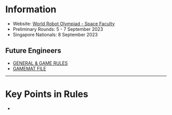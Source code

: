 # Information
- Website: [World Robot Olympiad - Space Faculty](https://spacefaculty.asia/world-robot-olympiad/)
- Preliminary Rounds: 5 - 7 September 2023
- Singapore Nationals: 8 September 2023

## Future Engineers
- [GENERAL & GAME RULES](https://spacefaculty.asia/wp-content/uploads/2023/02/WRO-FUTURE-ENGINEERS-RULES.pdf)
- [GAMEMAT FILE](https://spacefaculty.asia/wp-content/uploads/2023/02/WRO-2023_FutureEngineers_Playfield.pdf)

---
# Key Points in Rules
- 